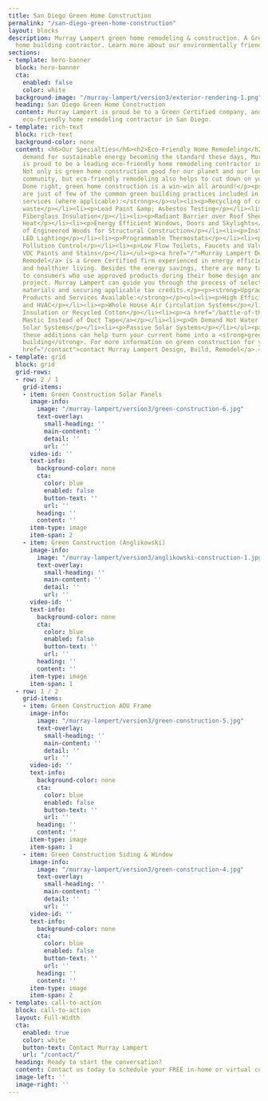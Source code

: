 ```yaml
---
title: San Diego Green Home Construction
permalink: "/san-diego-green-home-construction"
layout: blocks
description: Murray Lampert green home remodeling & construction. A Green Certified
  home building contractor. Learn more about our environmentally friendly practices.
sections:
- template: hero-banner
  block: hero-banner
  cta:
    enabled: false
    color: white
  background-image: "/murray-lampert/version3/exterior-rendering-1.png"
  heading: San Diego Green Home Construction
  content: Murray Lampert is proud be to a Green Certified company, and a leading
    eco-friendly home remodeling contractor in San Diego.
- template: rich-text
  block: rich-text
  background-color: none
  content: <h6>Our Specialties</h6><h2>Eco-Friendly Home Remodeling</h2><p>With the
    demand for sustainable energy becoming the standard these days, Murray Lampert
    is proud to be a leading eco-friendly home remodeling contractor in San Diego.
    Not only is green home construction good for our planet and our local San Diego
    community, but eco-friendly remodeling also helps to cut down on your energy costs.
    Done right, green home construction is a win-win all around!</p><p><strong>Here
    are just of few of the common green building practices included in our home construction
    services (where applicable):</strong></p><ul><li><p>Recycling of construction
    waste</p></li><li><p>Lead Paint &amp; Asbestos Testing</p></li><li><p>Upgraded
    Fiberglass Insulation</p></li><li><p>Radiant Barrier over Roof Sheeting to Reflect
    Heat</p></li><li><p>Energy Efficient Windows, Doors and Skylights</p></li><li><p>Use
    of Engineered Woods for Structural Construction</p></li><li><p>Installation of
    LED Lighting</p></li><li><p>Programmable Thermostats</p></li><li><p>Storm Water
    Pollution Control</p></li><li><p>Low Flow Toilets, Faucets and Valves</p></li><li><p>Non
    VOC Paints and Stains</p></li></ul><p><a href="/">Murray Lampert Design, Build,
    Remodel</a> is a Green Certified firm experienced in energy efficient construction
    and healthier living. Besides the energy savings, there are many tax credits available
    to consumers who use approved products during their home design and remodeling
    project. Murray Lampert can guide you through the process of selecting green-compliant
    materials and securing applicable tax credits.</p><p><strong>Upgraded Energy Conservation
    Products and Services Available:</strong></p><ul><li><p>High Efficiency Plumbing
    and HVAC</p></li><li><p>Whole House Air Circulation Systems</p></li><li><p>Wool
    Insulation or Recycled Cotton</p></li><li><p><a href="/battle-of-the-tape-duct-mastic-vs-foil-tape">Duct
    Mastic Instead of Duct Tape</a></p></li><li><p>On Demand Hot Water Systems</p></li><li><p>Photovoltaic
    Solar Systems</p></li><li><p>Passive Solar Systems</p></li></ul><p>Any one of
    these additions can help turn your current home into a <strong>green residential
    building</strong>. For more information on green construction for your home, <a
    href="/contact">contact Murray Lampert Design, Build, Remodel</a>.</p>
- template: grid
  block: grid
  grid-rows:
  - row: 2 / 1
    grid-items:
    - item: Green Construction Solar Panels
      image-info:
        image: "/murray-lampert/version3/green-construction-6.jpg"
        text-overlay:
          small-heading: ''
          main-content: ''
          detail: ''
          url: ''
      video-id: ''
      text-info:
        background-color: none
        cta:
          color: blue
          enabled: false
          button-text: ''
          url: ''
        heading: ''
        content: ''
      item-type: image
      item-span: 2
    - item: Green Construction (Anglikowski)
      image-info:
        image: "/murray-lampert/version3/anglikowski-construction-1.jpg"
        text-overlay:
          small-heading: ''
          main-content: ''
          detail: ''
          url: ''
      video-id: ''
      text-info:
        background-color: none
        cta:
          color: blue
          enabled: false
          button-text: ''
          url: ''
        heading: ''
        content: ''
      item-type: image
      item-span: 1
  - row: 1 / 2
    grid-items:
    - item: Green Construction ADU Frame
      image-info:
        image: "/murray-lampert/version3/green-construction-5.jpg"
        text-overlay:
          small-heading: ''
          main-content: ''
          detail: ''
          url: ''
      video-id: ''
      text-info:
        background-color: none
        cta:
          color: blue
          enabled: false
          button-text: ''
          url: ''
        heading: ''
        content: ''
      item-type: image
      item-span: 1
    - item: Green Construction Siding & Window
      image-info:
        image: "/murray-lampert/version3/green-construction-4.jpg"
        text-overlay:
          small-heading: ''
          main-content: ''
          detail: ''
          url: ''
      video-id: ''
      text-info:
        background-color: none
        cta:
          color: blue
          enabled: false
          button-text: ''
          url: ''
        heading: ''
        content: ''
      item-type: image
      item-span: 2
- template: call-to-action
  block: call-to-action
  layout: Full-Width
  cta:
    enabled: true
    color: white
    button-text: Contact Murray Lampert
    url: "/contact/"
  heading: Ready to start the conversation?
  content: Contact us today to schedule your FREE in-home or virtual consultation.
  image-left: ''
  image-right: ''
---
```


